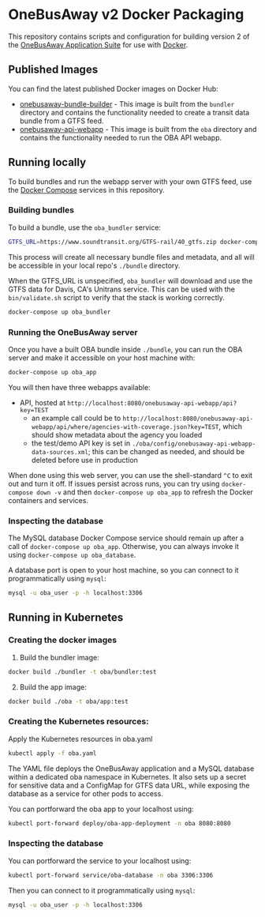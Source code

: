 # OneBusAway v2 Docker Packaging

This repository contains scripts and configuration for building version 2 of the
[OneBusAway Application Suite](https://github.com/OneBusAway/onebusaway-application-modules)
for use with [Docker](https://www.docker.com/).

## Published Images

You can find the latest published Docker images on Docker Hub:

* [onebusaway-bundle-builder](https://hub.docker.com/r/aaronbrethorst/onebusaway-bundle-builder) - This image is built from the `bundler` directory and contains the functionality needed to create a transit data bundle from a GTFS feed.
* [onebusaway-api-webapp](https://hub.docker.com/r/aaronbrethorst/onebusaway-api-webapp) - This image is built from the `oba` directory and contains the functionality needed to run the OBA API webapp.

## Running locally

To build bundles and run the webapp server with your own GTFS feed, use the [Docker Compose](https://docs.docker.com/compose/) services in this repository.

### Building bundles

To build a bundle, use the `oba_bundler` service:

```bash
GTFS_URL=https://www.soundtransit.org/GTFS-rail/40_gtfs.zip docker-compose up oba_bundler
```

This process will create all necessary bundle files and metadata, and all will be accessible in your local repo's `./bundle` directory.

When the GTFS_URL is unspecified, `oba_bundler` will download and use the GTFS data for Davis, CA's Unitrans service. This can be used with the `bin/validate.sh` script to verify that the stack is working correctly.

```bash
docker-compose up oba_bundler
```

### Running the OneBusAway server

Once you have a built OBA bundle inside `./bundle`, you can run the OBA server and make it accessible on your host machine with:

```bash
docker-compose up oba_app
```

You will then have three webapps available:

- API, hosted at `http://localhost:8080/onebusaway-api-webapp/api?key=TEST`
  - an example call could be to `http://localhost:8080/onebusaway-api-webapp/api/where/agencies-with-coverage.json?key=TEST`, which should show metadata about the agency you loaded
  - the test/demo API key is set in `./oba/config/onebusaway-api-webapp-data-sources.xml`; this can be changed as needed, and should be deleted before use in production

When done using this web server, you can use the shell-standard `^C` to exit out and turn it off. If issues persist across runs, you can try using `docker-compose down -v` and then `docker-compose up oba_app` to refresh the Docker containers and services.

### Inspecting the database

The MySQL database Docker Compose service should remain up after a call of `docker-compose up oba_app`. Otherwise, you can always invoke it using `docker-compose up oba_database`.

A database port is open to your host machine, so you can connect to it programmatically using `mysql`:

```bash
mysql -u oba_user -p -h localhost:3306
```

## Running in Kubernetes

### Creating the docker images

1. Build the bundler image:

```bash
docker build ./bundler -t oba/bundler:test
```

2. Build the app image:

```bash
docker build ./oba -t oba/app:test
```

### Creating the Kubernetes resources:

Apply the Kubernetes resources in oba.yaml

```bash
kubectl apply -f oba.yaml
```

The YAML file deploys the OneBusAway application and a MySQL database within a dedicated oba namespace in Kubernetes. It also sets up a secret for sensitive data and a ConfigMap for GTFS data URL, while exposing the database as a service for other pods to access.

You can portforward the oba app to your localhost using:

```bash
kubectl port-forward deploy/oba-app-deployment -n oba 8080:8080
```

### Inspecting the database

You can portforward the service to your localhost using:

```bash
kubectl port-forward service/oba-database -n oba 3306:3306
```

Then you can connect to it programmatically using `mysql`:

```bash
mysql -u oba_user -p -h localhost:3306
```
